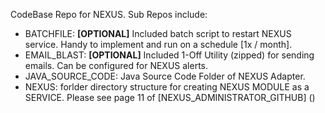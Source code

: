 CodeBase Repo for NEXUS.  Sub Repos include: 
  -  BATCHFILE: <b>[OPTIONAL]</b> Included batch script to restart NEXUS service. Handy to implement and run on a schedule [1x / month].
  -  EMAIL_BLAST: <b>[OPTIONAL]</b> Included 1-Off Utility (zipped) for sending emails.  Can be configured for NEXUS alerts. 
  -  JAVA_SOURCE_CODE: Java Source Code Folder of NEXUS Adapter.
  -  NEXUS: forlder directory structure for creating NEXUS MODULE as a SERVICE. Please see page 11 of [NEXUS_ADMINISTRATOR_GITHUB] ()
